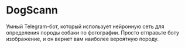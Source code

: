 # DogScann
Умный Telegram-бот, который использует нейронную сеть для определения породы собаки по фотографии. Просто отправьте боту изображение, и он вернет вам наиболее вероятную породу.
